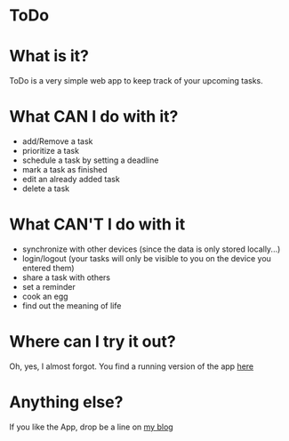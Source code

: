 ToDo
====
# What is it?
ToDo is a very simple web app to keep track of your upcoming tasks.

# What CAN I do with it?

* add/Remove a task
* prioritize a task
* schedule a task by setting a deadline
* mark a task as finished
* edit an already added task
* delete a task

# What CAN'T I do with it
* synchronize with other devices (since the data is only stored locally...)
* login/logout (your tasks will only be visible to you on the device you entered them)
* share a task with others
* set a reminder
* cook an egg
* find out the meaning of life

# Where can I try it out?
Oh, yes, I almost forgot. You find a running version of the app [here][web-app]

# Anything else?
If you like the App, drop be a line on [my blog][blog]

[web-app]:http://todo.tiefenauer.info
[blog]:http://www.tiefenauer.info/?page_id=20
